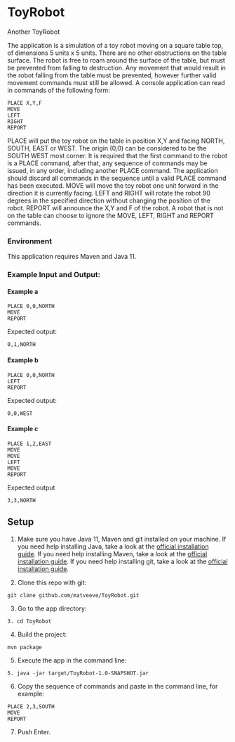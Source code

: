 # ToyRobot
Another ToyRobot

The application is a simulation of a toy robot moving on a square table top, of dimensions 5 units x 5 units. There are no
other obstructions on the table surface. The robot is free to roam around the surface of the table, but must be prevented
from falling to destruction. Any movement that would result in the robot falling from the table must be prevented,
however further valid movement commands must still be allowed.
A console application can read in commands of the following form:

```
PLACE X,Y,F
MOVE
LEFT
RIGHT
REPORT
```
PLACE will put the toy robot on the table in position X,Y and facing NORTH, SOUTH, EAST or WEST. The origin (0,0)
can be considered to be the SOUTH WEST most corner. It is required that the first command to the robot is a PLACE
command, after that, any sequence of commands may be issued, in any order, including another PLACE command. The
application should discard all commands in the sequence until a valid PLACE command has been executed.
MOVE will move the toy robot one unit forward in the direction it is currently facing.
LEFT and RIGHT will rotate the robot 90 degrees in the specified direction without changing the position of the robot.
REPORT will announce the X,Y and F of the robot. 
A robot that is not on the table can choose to ignore the MOVE, LEFT, RIGHT and REPORT commands.

### Environment
This application requires Maven and Java 11.

### Example Input and Output:

#### Example a

    PLACE 0,0,NORTH
    MOVE
    REPORT

Expected output:

    0,1,NORTH

#### Example b

    PLACE 0,0,NORTH
    LEFT
    REPORT

Expected output:

    0,0,WEST

#### Example c

    PLACE 1,2,EAST
    MOVE
    MOVE
    LEFT
    MOVE
    REPORT

Expected output

    3,3,NORTH

## Setup

1. Make sure you have Java 11, Maven and git installed on your machine. 
   If you need help installing Java, take a look at the [official installation guide](https://docs.aws.amazon.com/corretto/latest/corretto-11-ug/windows-7-install.html).
   If you need help installing Maven, take a look at the [official installation guide](https://maven.apache.org/install.html).
   If you need help installing git, take a look at the [official installation guide](https://git-scm.com/book/en/v2/Getting-Started-Installing-Git).

2. Clone this repo with git:
```
git clone github.com/matveeve/ToyRobot.git
```
3. Go to the app directory:
```
3. cd ToyRobot
```
4. Build the project:
 ```
mvn package
```
5. Execute the app in the command line:
```
5. java -jar target/ToyRobot-1.0-SNAPSHOT.jar
```
6. Copy the sequence of commands and paste in the command line, for example:
```
PLACE 2,3,SOUTH
MOVE
REPORT
```
7. Push Enter.
